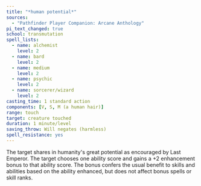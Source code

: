 ```yaml
---
title: "*human potential*"
sources:
  - "Pathfinder Player Companion: Arcane Anthology"
pi_text_changed: true
school: transmutation
spell_lists:
  - name: alchemist
    level: 2
  - name: bard
    level: 2
  - name: medium
    level: 2
  - name: psychic
    level: 2
  - name: sorcerer/wizard
    level: 2
casting_time: 1 standard action
components: [V, S, M (a human hair)]
range: touch
target: creature touched
duration: 1 minute/level
saving_throw: Will negates (harmless)
spell_resistance: yes
---
```


The target shares in humanity's great potential as encouraged by Last Emperor. The target chooses one ability score and gains a +2 enhancement bonus to that ability score. The bonus confers the usual benefit to skills and abilities based on the ability enhanced, but does not affect bonus spells or skill ranks.
